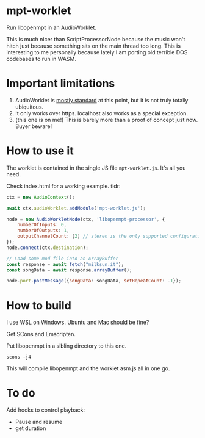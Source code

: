# mpt-worklet
Run libopenmpt in an AudioWorklet.

This is much nicer than ScriptProcessorNode because the music won't hitch just because
something sits on the main thread too long.  This is interesting to me personally because
lately I am porting old terrible DOS codebases to run in WASM.

# Important limitations

1. AudioWorklet is [mostly standard](https://caniuse.com/#search=audioworklet) at this point, but it is not truly totally ubiquitous.
2. It only works over https.  localhost also works as a special exception.
3. (this one is on me!) This is barely more than a proof of concept just now.  Buyer beware!

# How to use it

The worklet is contained in the single JS file `mpt-worklet.js`.  It's all you need.

Check index.html for a working example.  tldr:

```javascript
ctx = new AudioContext();

await ctx.audioWorklet.addModule('mpt-worklet.js');

node = new AudioWorkletNode(ctx, 'libopenmpt-processor', {
    numberOfInputs: 0,
    numberOfOutputs: 1,
    outputChannelCount: [2] // stereo is the only supported configuration right now
});
node.connect(ctx.destination);

// Load some mod file into an ArrayBuffer
const response = await fetch("milksun.it");
const songData = await response.arrayBuffer();

node.port.postMessage({songData: songData, setRepeatCount: -1});
```

# How to build

I use WSL on Windows.  Ubuntu and Mac should be fine?

Get SCons and Emscripten.

Put libopenmpt in a sibling directory to this one.

```shell
scons -j4
```

This will compile libopenmpt and the worklet asm.js all in one go.

# To do

Add hooks to control playback:

* Pause and resume
* get duration
